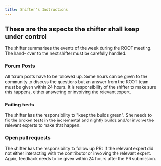 ```yaml
---
title: Shifter's Instructions
---
```


## These are the aspects the shifter shall keep under control
The shifter summarises the events of the week during the ROOT meeting. The hand-
over to the next shifter must be carefully handled.

### Forum Posts
All forum posts have to be followed up. Some hours can be given to the community
to discuss the questions but an answer from the ROOT team must be given within 24 hours.
It is responsibility of the shifter to make sure this happens, either answering or
involving the relevant expert.

### Failing tests
The shifter has the responsibility to "keep the builds green". She needs to fix
the broken tests in the incremental and nightly builds and/or involve the relevant
experts to make that happen.

### Open pull requests
The shifter has the responsibility to follow up PRs if the relevant expert did
not either interacting with the contributor or involving the relevant expert.
Again, feedback needs to be given within 24 hours after the PR submission.